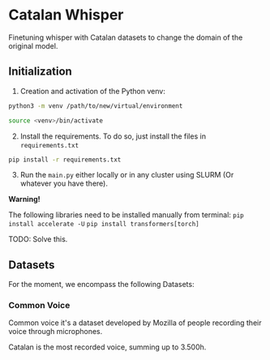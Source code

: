 # Catalan Whisper 
Finetuning whisper with Catalan datasets to change the domain of the original model.

## Initialization

1. Creation and activation of the Python venv:
```bash
python3 -m venv /path/to/new/virtual/environment
```

```bash
source <venv>/bin/activate
```
2. Install the requirements. To do so, just install the files in ```requirements.txt```

```bash
pip install -r requirements.txt
```
3. Run the ```main.py``` either locally or in any cluster using SLURM (Or whatever you have there).


**Warning!**

The following libraries need to be installed manually from terminal:
```pip install accelerate -U```
```pip install transformers[torch]```

TODO: Solve this.

## Datasets
For the moment, we encompass the following Datasets:

### Common Voice
Common voice it's a dataset developed by Mozilla of people recording their voice through microphones. 

Catalan is the most recorded voice, summing up to 3.500h.

